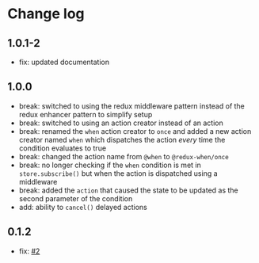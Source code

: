 
# Change log

## 1.0.1-2

- fix: updated documentation

## 1.0.0

- break: switched to using the redux middleware pattern instead of the redux enhancer pattern to simplify setup
- break: switched to using an action creator instead of an action 
- break: renamed the `when` action creator to `once` and added a new action creator named `when` which dispatches the action *every* time the condition evaluates to true
- break: changed the action name from `@when` to `@redux-when/once`
- break: no longer checking if the `when` condition is met in `store.subscribe()` but when the action is dispatched using a middleware
- break: added the `action` that caused the state to be updated as the second parameter of the condition
- add: ability to `cancel()` delayed actions

## 0.1.2

- fix: [#2](https://github.com/jameslnewell/redux-when/issues/2)
